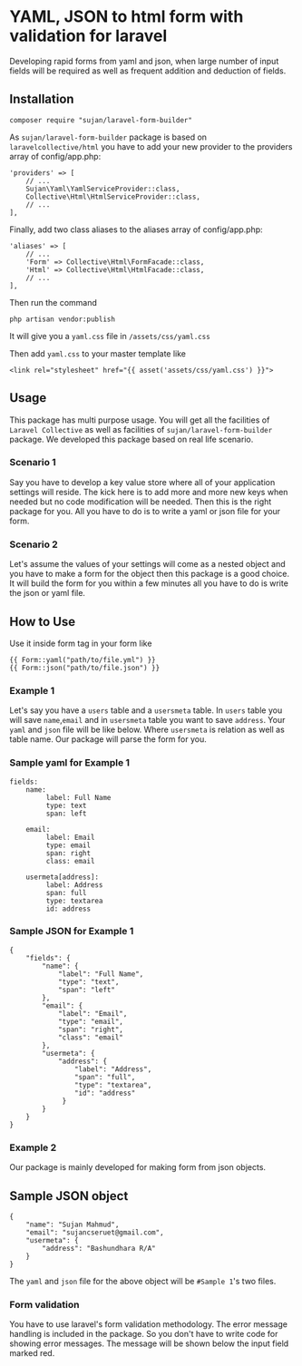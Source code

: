 # YAML, JSON to html form with validation for laravel
Developing rapid forms from yaml and json, when large number of input fields will be required as well as frequent addition and deduction of fields.

## Installation
```
composer require "sujan/laravel-form-builder"
```

As `sujan/laravel-form-builder` package is based on `laravelcollective/html` you have to add your new provider to the providers array of config/app.php:

```
'providers' => [
    // ...
    Sujan\Yaml\YamlServiceProvider::class,
    Collective\Html\HtmlServiceProvider::class,
    // ...
],
```

Finally, add two class aliases to the aliases array of config/app.php:

```
'aliases' => [
    // ...
    'Form' => Collective\Html\FormFacade::class,
    'Html' => Collective\Html\HtmlFacade::class,
    // ...
],
```

Then run the command
```
php artisan vendor:publish
```
It will give you a `yaml.css` file in `/assets/css/yaml.css`

Then add `yaml.css` to your master template like 
```
<link rel="stylesheet" href="{{ asset('assets/css/yaml.css') }}">
```

## Usage
This package has multi purpose usage. You will get all the facilities of `Laravel Collective` 
as well as facilities of `sujan/laravel-form-builder` package. We developed this package based on real life scenario.

### Scenario 1
Say you have to develop a key value store where all of your application settings will reside. 
The kick here is to add more and more new keys when needed but no code modification will be needed. 
Then this is the right package for you. All you have to do is to write a yaml or json file for your form.

### Scenario 2
Let's assume the values of your settings will come as a nested object and you have to make a form for 
the object then this package is a good choice. It will build the form for you within a few minutes all 
you have to do is write the json or yaml file. 

## How to Use

Use it inside form tag in your form like 
```
{{ Form::yaml("path/to/file.yml") }}
{{ Form::json("path/to/file.json") }}
```

### Example 1
Let's say you have a `users` table and a `usersmeta` table. 
In `users` table you will save `name`,`email` and in `usersmeta` table you want to save `address`. 
Your `yaml` and `json` file will be like below. Where `usersmeta` is relation as well as table name.
Our package will parse the form for you.

### Sample yaml for Example 1
```
fields:
    name:
         label: Full Name
         type: text
         span: left
           
    email:
         label: Email
         type: email
         span: right
         class: email
         
    usermeta[address]:
         label: Address
         span: full
         type: textarea
         id: address
```

### Sample JSON for Example 1
```
{
    "fields": {
        "name": {
            "label": "Full Name",
            "type": "text",
            "span": "left"
        },
        "email": {
            "label": "Email",
            "type": "email",
            "span": "right",
            "class": "email"
        },
        "usermeta": {
            "address": {
                "label": "Address",
                "span": "full",
                "type": "textarea",
                "id": "address"
             }
        }
    }
}
```

### Example 2
Our package is mainly developed for making form from json objects. 

## Sample JSON object
```
{
    "name": "Sujan Mahmud",
    "email": "sujancseruet@gmail.com",
    "usermeta": {
        "address": "Bashundhara R/A"
    }
}
```

The `yaml` and `json` file for the above object will be `#Sample 1`'s two files.

### Form validation
You have to use laravel's form validation methodology. 
The error message handling is included in the package. 
So you don't have to write code for showing error messages. 
The message will be shown below the input field marked red.
